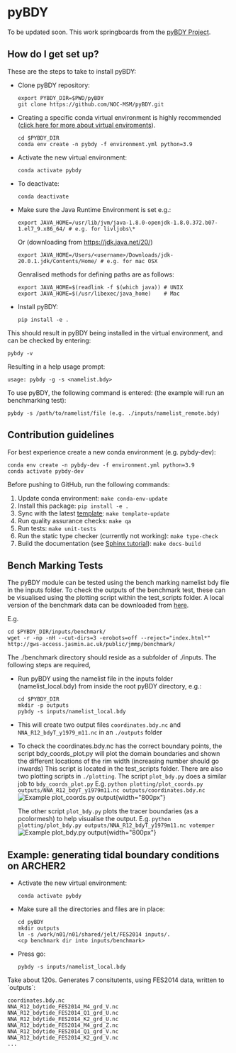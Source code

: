 # pyBDY

To be updated soon. This work springboards from the [pyBDY
Project](http://pynemo.readthedocs.io/en/latest/index.html).

## How do I get set up?

These are the steps to take to install pyBDY:

- Clone pyBDY repository:

  ```
  export PYBDY_DIR=$PWD/pyBDY
  git clone https://github.com/NOC-MSM/pyBDY.git
  ```

- Creating a specific conda virtual environment is highly recommended ([click here for more about virtual
  enviroments](https://docs.conda.io/projects/conda/en/latest/user-guide/tasks/manage-environments.html/)).

  ```
  cd $PYBDY_DIR
  conda env create -n pybdy -f environment.yml python=3.9
  ```

- Activate the new virtual environment:

  ```
  conda activate pybdy
  ```

- To deactivate:

  ```
  conda deactivate
  ```

- Make sure the Java Runtime Environment is set e.g.:

  ```
  export JAVA_HOME=/usr/lib/jvm/java-1.8.0-openjdk-1.8.0.372.b07-1.el7_9.x86_64/ # e.g. for livljobs\*
  ```

  Or (downloading from https://jdk.java.net/20/)

  ```
  export JAVA_HOME=/Users/<username>/Downloads/jdk-20.0.1.jdk/Contents/Home/ # e.g. for mac OSX
  ```

  Genralised methods for defining paths are as follows:

  ```
  export JAVA_HOME=$(readlink -f $(which java)) # UNIX
  export JAVA_HOME=$(/usr/libexec/java_home)    # Mac

  ```

- Install pyBDY:

  ```
  pip install -e .
  ```

This should result in pyBDY being installed in the virtual environment,
and can be checked by entering:

```
pybdy -v
```

Resulting in a help usage prompt:

```
usage: pybdy -g -s <namelist.bdy>
```

To use pyBDY, the following command is entered: (the example will run
an benchmarking test):

```
pybdy -s /path/to/namelist/file (e.g. ./inputs/namelist_remote.bdy)
```

## Contribution guidelines

For best experience create a new conda environment (e.g. pybdy-dev):

```
conda env create -n pybdy-dev -f environment.yml python=3.9
conda activate pybdy-dev
```

Before pushing to GitHub, run the following commands:

1. Update conda environment: `make conda-env-update`
1. Install this package: `pip install -e .`
1. Sync with the latest [template](https://github.com/ecmwf-projects/cookiecutter-conda-package): `make template-update`
1. Run quality assurance checks: `make qa`
1. Run tests: `make unit-tests`
1. Run the static type checker (currently not working): `make type-check`
1. Build the documentation (see [Sphinx tutorial](https://www.sphinx-doc.org/en/master/tutorial/)): `make docs-build`

## Bench Marking Tests

The pyBDY module can be tested using the bench marking namelist bdy
file in the inputs folder. To check the outputs of the benchmark test,
these can be visualised using the plotting script within the
test_scripts folder. A local version of the benchmark data can be
downloaded from
[here](https://gws-access.jasmin.ac.uk/public/jmmp/benchmark/).

E.g.

```
cd $PYBDY_DIR/inputs/benchmark/
wget -r -np -nH --cut-dirs=3 -erobots=off --reject="index.html*" http://gws-access.jasmin.ac.uk/public/jmmp/benchmark/
```

The
./benchmark directory should reside as a subfolder of ./inputs. The
following steps are required,

- Run pyBDY using the namelist file in the inputs folder
  (namelist_local.bdy) from inside the root pyBDY directory, e.g.:

  ```
  cd $PYBDY_DIR
  mkdir -p outputs
  pybdy -s inputs/namelist_local.bdy
  ```

- This will create two output files `coordinates.bdy.nc` and
  `NNA_R12_bdyT_y1979_m11.nc` in an `./outputs` folder

- To check the coordinates.bdy.nc has the correct boundary points, the
  script bdy_coords_plot.py will plot the domain boundaries and shown
  the different locations of the rim width (increasing number should
  go inwards) This script is located in the test_scripts folder. There
  are also two plotting scripts in `./plotting`.
  The script `plot_bdy.py` does a similar job
  to `bdy_coords_plot.py`
  E.g.
  `python plotting/plot_coords.py outputs/NNA_R12_bdyT_y1979m11.nc outputs/coordinates.bdy.nc`
  ![Example plot_coords.py output](/screenshots/example_coords.png){width="800px"}

  The other script `plot_bdy.py` plots the tracer boundaries (as a
  pcolormesh) to help visualise the output.
  E.g.
  `python plotting/plot_bdy.py outputs/NNA_R12_bdyT_y1979m11.nc votemper`
  ![Example plot_bdy.py output](/screenshots/example_bdy_data.png){width="800px"}

## Example: generating tidal boundary conditions on ARCHER2

- Activate the new virtual environment:

  ```
  conda activate pybdy
  ```

- Make sure all the directories and files are in place:

  ```
  cd pyBDY
  mkdir outputs
  ln -s /work/n01/n01/shared/jelt/FES2014 inputs/.
  <cp benchmark dir into inputs/benchmark>
  ```

- Press go:

  ```
  pybdy -s inputs/namelist_local.bdy
  ```

Take about 120s. Generates 7 consitutents, using FES2014 data, written
to \`outputs\`:

```
coordinates.bdy.nc
NNA_R12_bdytide_FES2014_M4_grd_V.nc
NNA_R12_bdytide_FES2014_Q1_grd_U.nc
NNA_R12_bdytide_FES2014_K2_grd_U.nc
NNA_R12_bdytide_FES2014_M4_grd_Z.nc
NNA_R12_bdytide_FES2014_Q1_grd_V.nc
NNA_R12_bdytide_FES2014_K2_grd_V.nc
...
```
